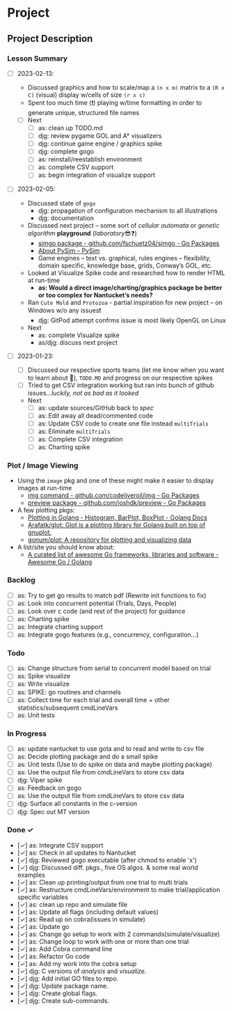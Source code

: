 # Project

## Project Description

### Lesson Summary

- [ ] 2023-02-13:
  - Discussed graphics and how to scale/map a `(n x m)` matrix to a `(R x C)` (visual) display w/cells of size `(r x c)`
  - Spent too much time (❗) playing w/time formatting in order to generate unique, structured file names
  - [ ] Next
    - [ ] as: clean up TODO.md
    - [ ] djg: review pygame  GOL and A* visualizers
    - [ ] djg: continue game engine / graphics spike
    - [ ] djg: complete gogo
    - [ ] as: reinstall/reestablish environment
    - [ ] as: complete CSV support
    - [ ] as: begin integration of visualize support

- [ ] 2023-02-05:
  - Discussed state of `gogo` 
    - djg: propagation of configuration mechanism to all illustrations
    - djg: documentation
  - Discussed next project – some sort of _cellular automata_ or _genetic algorithm_ **playground** (_laboratory_😎❓)
    - [simgo package - github.com/fschuetz04/simgo - Go Packages](https://pkg.go.dev/github.com/fschuetz04/simgo)
    - [About PySim – PySim](https://pysim.org/about/)
    - Game engines – text vs. graphical, rules engines – flexibility, domain specific, knowledge base, grids, Conway’s GOL, etc.
  - Looked at Visualize Spike code and researched how to render HTML at run-time
    - **as: Would a direct image/charting/graphics package be better or too complex for Nantucket’s needs?**
  - Ran `Cute Mold` and `Protozoa` - partial inspiration for new project – on Windows w/o any issues❗
    - djg: GitPod attempt confrms issue is most likely OpenGL on Linux
  - Next
    - as: complete Visualize spike
    - as/djg: discuss next project

- [ ] 2023-01-23:
  - [ ] Discussed our respective sports teams (let me know when you want to learn about 🏒), `TODO.MD` and progress on our respective spikes
  - [ ] Tried to get CSV integration working but ran into bunch of github issues…*luckily, not as bad as it looked*
  - Next
    - [ ] as: update sources/GitHub back to *spec*
    - [ ] as: Edit away all dead/commented code
    - [ ] as: Update CSV code to create one file instead `multiTrials`
    - [ ] as: Eliminate `multiTrials`
    - [ ] as: Complete CSV integration
    - [ ] as: Charting spike

### Plot / Image Viewing
- Using the `image` pkg and one of these might make it easier to display images at run-time
  - [img command - github.com/codeliveroil/img - Go Packages](https://pkg.go.dev/github.com/codeliveroil/img#section-readme)
  - [preview package - github.com/joshdk/preview - Go Packages](https://pkg.go.dev/github.com/joshdk/preview#section-readme)
- A few plotting pkgs:
  - [Plotting in Golang - Histogram, BarPlot, BoxPlot - Golang Docs](https://golangdocs.com/plotting-in-golang-histogram-barplot-boxplot)
  - [Arafatk/glot: Glot is a plotting library for Golang built on top of gnuplot.](https://github.com/Arafatk/glot)
  - [gonum/plot: A repository for plotting and visualizing data](https://github.com/gonum/plot)
- A list/site you should know about:
  - [A curated list of awesome Go frameworks, libraries and software - Awesome Go / Golang](https://awesome-go.com/#gui)

### Backlog

- [ ] as: Try to get go results to match pdf (Rewrite init functions to fix)
- [ ] as: Look into concurrent potential (Trials, Days, People)
- [ ] as: Look over c code (and rest of the project) for guidance   
- [ ] as: Charting spike
- [ ] as: Integrate charting support
- [ ] as: Integrate gogo features (e.g., concurrency, configuration…)

### Todo

- [ ] as: Change structure from serial to concurrent model based on trial
- [ ] as: Spike visualize
- [ ] as: Write visualize
- [ ] as: SPIKE: go routines and channels
- [ ] as: Collect time for each trial and overall time + other statistics/subsequent cmdLineVars
- [ ] as: Unit tests

### In Progress

- [ ] as: update nantucket to use gota and to read and write to csv file
- [ ] as: Decide plotting package and do a small spike
- [ ] as: Unit tests (Use to do spike on data and maybe plotting package)
- [ ] as: Use the output file from cmdLineVars to store csv data
- [ ] djg: Viper spike
- [ ] as: Feedback on gogo
- [ ] as: Use the output file from cmdLineVars to store csv data
- [ ] djg: Surface all constants in the c-version  
- [ ] djg: Spec out MT version  

### Done ✓

- [✓] as: Integrate CSV support
- [✓] as: Check in all updates to Nantucket
- [✓] djg: Reviewed gogo executable (after chmod to enable 'x')
- [✓] djg: Discussed diff. pkgs., five OS algos. & some real world examples
- [✓] as: Clean up printing/output from one trial to multi trials
- [✓] as: Restructure cmdLineVars/environment to make trial/application specific variables
- [✓] as: clean up repo and simulate file
- [✓] as: Update all flags (including default values)
- [✓] as: Read up on cobra(issues in simulate)
- [✓] as: Update go
- [✓] as: Change go setup to work with 2 commands(simulate/visualize)
- [✓] as: Change loop to work with one or more than one trial
- [✓] as: Add Cobra command line
- [✓] as: Refactor Go code
- [✓] as: Add my work into the cobra setup  
- [✓] djg: C versions of *analysis* and *visualize*.  
- [✓] djg: Add initial GO files to repo.  
- [✓] djg: Update package name.  
- [✓] djg: Create global flags.  
- [✓] djg: Create sub-commands.  
